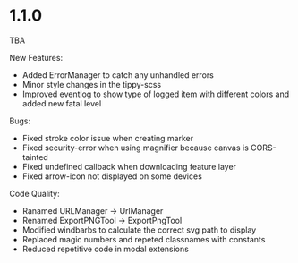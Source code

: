 # 1.1.0
TBA

New Features:
- Added ErrorManager to catch any unhandled errors
- Minor style changes in the tippy-scss
- Improved eventlog to show type of logged item with different colors and added new fatal level

Bugs:
- Fixed stroke color issue when creating marker
- Fixed security-error when using magnifier because canvas is CORS-tainted
- Fixed undefined callback when downloading feature layer
- Fixed arrow-icon not displayed on some devices

Code Quality:
- Ranamed URLManager -> UrlManager
- Renamed ExportPNGTool -> ExportPngTool
- Modified windbarbs to calculate the correct svg path to display
- Replaced magic numbers and repeted classnames with constants
- Reduced repetitive code in modal extensions